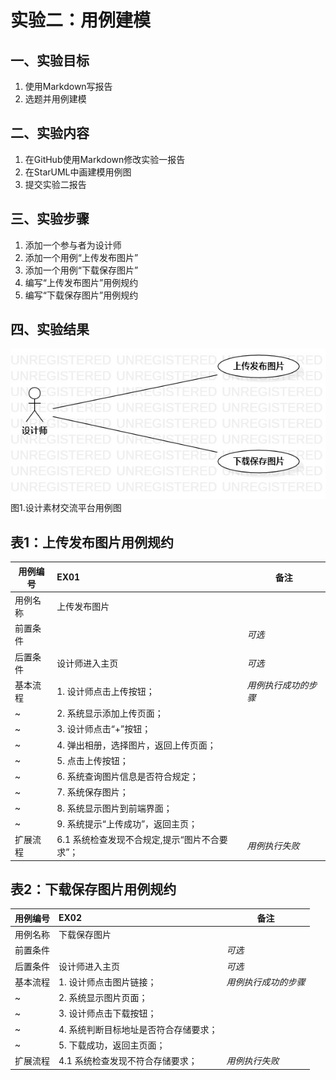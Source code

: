 # 实验二：用例建模

## 一、实验目标

1. 使用Markdown写报告
2. 选题并用例建模

## 二、实验内容

1. 在GitHub使用Markdown修改实验一报告
2. 在StarUML中画建模用例图
3. 提交实验二报告

## 三、实验步骤

1. 添加一个参与者为设计师
2. 添加一个用例“上传发布图片”
3. 添加一个用例“下载保存图片”
4. 编写“上传发布图片”用例规约
5. 编写“下载保存图片”用例规约

## 四、实验结果

![用例图](./Lab2_UseCaseDiagram1.jpg)  
图1.设计素材交流平台用例图

## 表1：上传发布图片用例规约  

用例编号  | EX01 | 备注  
-|:-|-  
用例名称  | 上传发布图片  |   
前置条件  |      | *可选*   
后置条件  |  设计师进入主页    | *可选*   
基本流程  | 1. 设计师点击上传按钮；  |*用例执行成功的步骤*    
~| 2. 系统显示添加上传页面；  |   
~| 3. 设计师点击“+”按钮；  |   
~| 4. 弹出相册，选择图片，返回上传页面；  |   
~| 5. 点击上传按钮；  |  
~| 6. 系统查询图片信息是否符合规定；  |  
~| 7. 系统保存图片；  | 
~| 8. 系统显示图片到前端界面；  |  
~| 9. 系统提示“上传成功”，返回主页；  |  
扩展流程  | 6.1 系统检查发现不合规定,提示“图片不合要求”；  |*用例执行失败*    

## 表2：下载保存图片用例规约  

用例编号  | EX02 | 备注  
-|:-|-  
用例名称  | 下载保存图片  |   
前置条件  |      | *可选*   
后置条件  |  设计师进入主页    | *可选*   
基本流程  | 1. 设计师点击图片链接；  |*用例执行成功的步骤*    
~| 2. 系统显示图片页面；  |   
~| 3. 设计师点击下载按钮；  |   
~| 4. 系统判断目标地址是否符合存储要求；  |   
~| 5. 下载成功，返回主页面；  |  
扩展流程  | 4.1 系统检查发现不符合存储要求；  |*用例执行失败*    

